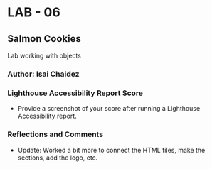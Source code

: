 # LAB - 06

## Salmon Cookies

Lab working with objects

### Author: Isai Chaidez


### Lighthouse Accessibility Report Score

* Provide a screenshot of your score after running a Lighthouse Accessibility report.

### Reflections and Comments

* Update: Worked a bit more to connect the HTML files, make the sections, add the logo, etc. 